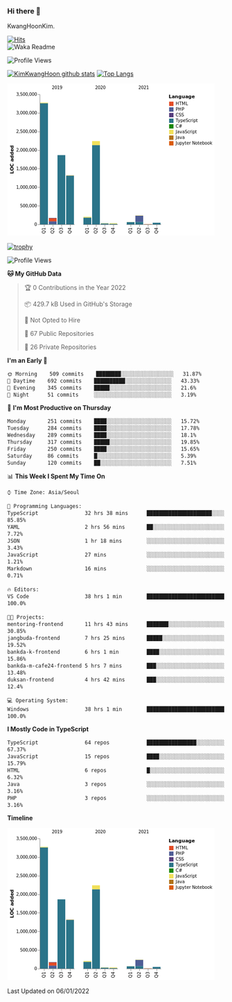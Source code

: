 ### Hi there 👋

KwangHoonKim.

[![Hits](https://hits.seeyoufarm.com/api/count/incr/badge.svg?url=https%3A%2F%2Fgithub.com%2Frhkdgns95)](https://hits.seeyoufarm.com)  
![Waka Readme](https://github.com/rhkdgns95/rhkdgns95/workflows/Waka%20Readme/badge.svg)

![Profile Views](http://img.shields.io/badge/Profile%20Views-0-blue)

[![KimKwangHoon github stats](https://github-readme-stats.vercel.app/api?username=rhkdgns95&show_icons=true)](https://github.com/rhkdgns95/github-readme-stats)   [![Top Langs](https://github-readme-stats.vercel.app/api/top-langs/?username=rhkdgns95&layout=compact)](https://github.com/rhkdgns95/github-readme-stats)   


![Chart not found](https://raw.githubusercontent.com/rhkdgns95/rhkdgns95/master/charts/bar_graph.png) 

[![trophy](https://github-profile-trophy.vercel.app/?username=rhkdgns95)](https://github.com/rhkdgns95/github-profile-trophy)

<!--START_SECTION:waka-->
![Profile Views](http://img.shields.io/badge/Profile%20Views-0-blue)

**🐱 My GitHub Data** 

> 🏆 0 Contributions in the Year 2022
 > 
> 📦 429.7 kB Used in GitHub's Storage 
 > 
> 🚫 Not Opted to Hire
 > 
> 📜 67 Public Repositories 
 > 
> 🔑 26 Private Repositories  
 > 
**I'm an Early 🐤** 

```text
🌞 Morning    509 commits    ████████░░░░░░░░░░░░░░░░░   31.87% 
🌆 Daytime    692 commits    ██████████░░░░░░░░░░░░░░░   43.33% 
🌃 Evening    345 commits    █████░░░░░░░░░░░░░░░░░░░░   21.6% 
🌙 Night      51 commits     ░░░░░░░░░░░░░░░░░░░░░░░░░   3.19%

```
📅 **I'm Most Productive on Thursday** 

```text
Monday       251 commits    ████░░░░░░░░░░░░░░░░░░░░░   15.72% 
Tuesday      284 commits    ████░░░░░░░░░░░░░░░░░░░░░   17.78% 
Wednesday    289 commits    ████░░░░░░░░░░░░░░░░░░░░░   18.1% 
Thursday     317 commits    █████░░░░░░░░░░░░░░░░░░░░   19.85% 
Friday       250 commits    ████░░░░░░░░░░░░░░░░░░░░░   15.65% 
Saturday     86 commits     █░░░░░░░░░░░░░░░░░░░░░░░░   5.39% 
Sunday       120 commits    ██░░░░░░░░░░░░░░░░░░░░░░░   7.51%

```


📊 **This Week I Spent My Time On** 

```text
⌚︎ Time Zone: Asia/Seoul

💬 Programming Languages: 
TypeScript               32 hrs 38 mins      █████████████████████░░░░   85.85% 
YAML                     2 hrs 56 mins       ██░░░░░░░░░░░░░░░░░░░░░░░   7.72% 
JSON                     1 hr 18 mins        ░░░░░░░░░░░░░░░░░░░░░░░░░   3.43% 
JavaScript               27 mins             ░░░░░░░░░░░░░░░░░░░░░░░░░   1.21% 
Markdown                 16 mins             ░░░░░░░░░░░░░░░░░░░░░░░░░   0.71%

🔥 Editors: 
VS Code                  38 hrs 1 min        █████████████████████████   100.0%

🐱‍💻 Projects: 
mentoring-frontend       11 hrs 43 mins      ███████░░░░░░░░░░░░░░░░░░   30.85% 
jangbuda-frontend        7 hrs 25 mins       █████░░░░░░░░░░░░░░░░░░░░   19.52% 
bankda-k-frontend        6 hrs 1 min         ████░░░░░░░░░░░░░░░░░░░░░   15.86% 
bankda-m-cafe24-frontend 5 hrs 7 mins        ███░░░░░░░░░░░░░░░░░░░░░░   13.48% 
duksan-frontend          4 hrs 42 mins       ███░░░░░░░░░░░░░░░░░░░░░░   12.4%

💻 Operating System: 
Windows                  38 hrs 1 min        █████████████████████████   100.0%

```

**I Mostly Code in TypeScript** 

```text
TypeScript               64 repos            ████████████████░░░░░░░░░   67.37% 
JavaScript               15 repos            ████░░░░░░░░░░░░░░░░░░░░░   15.79% 
HTML                     6 repos             █░░░░░░░░░░░░░░░░░░░░░░░░   6.32% 
Java                     3 repos             ░░░░░░░░░░░░░░░░░░░░░░░░░   3.16% 
PHP                      3 repos             ░░░░░░░░░░░░░░░░░░░░░░░░░   3.16%

```


**Timeline**

![Chart not found](https://raw.githubusercontent.com/rhkdgns95/rhkdgns95/master/charts/bar_graph.png) 


 Last Updated on 06/01/2022
<!--END_SECTION:waka-->
